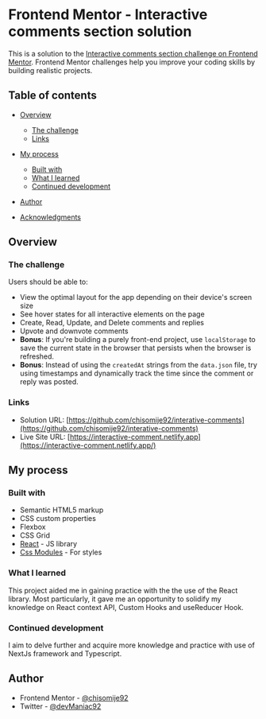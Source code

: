 # Frontend Mentor - Interactive comments section solution

This is a solution to the [Interactive comments section challenge on Frontend Mentor](https://www.frontendmentor.io/challenges/interactive-comments-section-iG1RugEG9). Frontend Mentor challenges help you improve your coding skills by building realistic projects. 

## Table of contents

- [Overview](#overview)
  - [The challenge](#the-challenge)
  - [Links](#links)
- [My process](#my-process)
  - [Built with](#built-with)
  - [What I learned](#what-i-learned)
  - [Continued development](#continued-development)

- [Author](#author)
- [Acknowledgments](#acknowledgments)


## Overview

### The challenge

Users should be able to:

- View the optimal layout for the app depending on their device's screen size
- See hover states for all interactive elements on the page
- Create, Read, Update, and Delete comments and replies
- Upvote and downvote comments
- **Bonus**: If you're building a purely front-end project, use `localStorage` to save the current state in the browser that persists when the browser is refreshed.
- **Bonus**: Instead of using the `createdAt` strings from the `data.json` file, try using timestamps and dynamically track the time since the comment or reply was posted.


### Links

- Solution URL: [https://github.com/chisomije92/interative-comments](https://github.com/chisomije92/interative-comments)
- Live Site URL: [https://interactive-comment.netlify.app](https://interactive-comment.netlify.app/)

## My process


### Built with

- Semantic HTML5 markup
- CSS custom properties
- Flexbox
- CSS Grid
- [React](https://reactjs.org/) - JS library
- [Css Modules](https://create-react-app.dev/docs/adding-a-css-modules-stylesheet/) - For styles


### What I learned
This project aided me in gaining practice with the the use of the React library. Most particularly, it gave me an opportunity to solidify my knowledge on React context API, Custom Hooks and useReducer Hook. 



### Continued development
I aim to delve further and acquire more knowledge and practice with use of NextJs framework and Typescript.



## Author

- Frontend Mentor - [@chisomije92](https://www.frontendmentor.io/profile/chisomije92)
- Twitter - [@devManiac92](https://www.twitter.com/@devManiac92)


